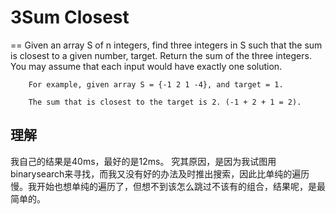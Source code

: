# 3Sum Closest
==
Given an array S of n integers, find three integers in S such that the sum is closest to a given number, target. Return the sum of the three integers. You may assume that each input would have exactly one solution.
```
    For example, given array S = {-1 2 1 -4}, and target = 1.

    The sum that is closest to the target is 2. (-1 + 2 + 1 = 2).
```
## 理解
我自己的结果是40ms，最好的是12ms。
究其原因，是因为我试图用binarysearch来寻找，而我又没有好的办法及时推出搜索，因此比单纯的遍历慢。我开始也想单纯的遍历了，但想不到该怎么跳过不该有的组合，结果呢，是最简单的。